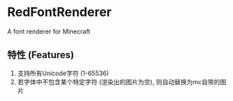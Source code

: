 # RedFontRenderer
A font renderer for Minecraft

## 特性 (Features)
1. 支持所有Unicode字符 (1-65536)
2. 若字体中不包含某个特定字符 (渲染出的图片为空), 则自动替换为mc自带的图片
